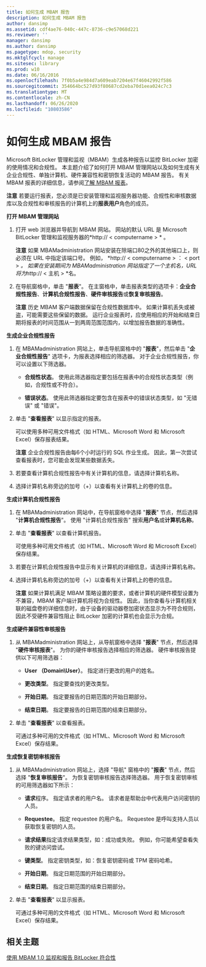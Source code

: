 ```yaml
---
title: 如何生成 MBAM 报告
description: 如何生成 MBAM 报告
author: dansimp
ms.assetid: cdf4ae76-040c-447c-8736-c9e57068d221
ms.reviewer: ''
manager: dansimp
ms.author: dansimp
ms.pagetype: mdop, security
ms.mktglfcycl: manage
ms.sitesec: library
ms.prod: w10
ms.date: 06/16/2016
ms.openlocfilehash: 7f0b5a4e984d7a609eab7204e67f46042992f586
ms.sourcegitcommit: 354664bc527d93f80687cd2eba70d1eea024c7c3
ms.translationtype: MT
ms.contentlocale: zh-CN
ms.lasthandoff: 06/26/2020
ms.locfileid: "10803586"
---
```

# 如何生成 MBAM 报告


Microsoft BitLocker 管理和监视（MBAM）生成各种报告以监控 BitLocker 加密的使用情况和合规性。 本主题介绍了如何打开 MBAM 管理网站以及如何生成有关企业合规性、单独计算机、硬件兼容性和密钥恢复活动的 MBAM 报告。 有关 MBAM 报表的详细信息，请参阅[了解 MBAM 报表](understanding-mbam-reports-mbam-1.md)。

**注意** 若要运行报表，您必须是已安装管理和监视服务器功能、合规性和审核数据库以及合规性和审核报告的计算机上的**报表用户**角色的成员。

 

**打开 MBAM 管理网站**

1.  打开 web 浏览器并导航到 MBAM 网站。 网站的默认 URL 是 Microsoft BitLocker 管理和监视服务器的*http:// &lt; computername &gt; * 。

    **注意** 如果 MBAMadministration 网站安装在除端口80之外的其他端口上，则必须在 URL 中指定该端口号。 例如， *http:// &lt; computername &gt; ： &lt; port &gt; *。 如果在安装期间为 MBAMadministration 网站指定了一个主机名，URL 将为*http:// &lt; 主机 &gt; *名。

     

2.  在导航窗格中，单击 "**报表**"。 在主窗格中，单击报表类型的选项卡：**企业合规性报告**、**计算机合规性报告**、**硬件审核报告**或**恢复审核报告**。

    **注意** 历史 MBAM 客户端数据保留在合规性数据库中。 如果计算机丢失或被盗，可能需要这些保留的数据。 运行企业报表时，应使用相应的开始和结束日期将报表的时间范围从一到两周范围范围内，以增加报告数据的准确性。

     

**生成企业合规性报告**

1.  在 MBAMadministration 网站上，单击导航窗格中的 "**报表**"，然后单击 "**企业合规性报告**" 选项卡，为报表选择相应的筛选器。 对于企业合规性报告，你可以设置以下筛选器。

    -   **合规性状态**。 使用此筛选器指定要包括在报表中的合规性状态类型（例如，合规性或不符合）。

    -   **错误状态**。 使用此筛选器指定要包含在报表中的错误状态类型，如 "无错误" 或 "错误"。

2.  单击 "**查看报表**" 以显示指定的报表。

    可以使用多种可用文件格式（如 HTML、Microsoft Word 和 Microsoft Excel）保存报表结果。

    **注意** 企业合规性报告由每6个小时运行的 SQL 作业生成。 因此，第一次尝试查看报表时，您可能会发现某些数据丢失。

     

3.  若要查看计算机合规性报告中有关计算机的信息，请选择计算机名称。

4.  选择计算机名称旁边的加号（+）以查看有关计算机上的卷的信息。

**生成计算机合规性报告**

1.  在 MBAMadministration 网站中，在导航窗格中选择 "**报表**" 节点，然后选择 "**计算机合规性报告**"。 使用 "计算机合规性报告" 搜索**用户名**或**计算机名称**。

2.  单击 "**查看报表**" 以查看计算机报告。

    可使用多种可用文件格式（如 HTML、Microsoft Word 和 Microsoft Excel）保存结果。

3.  若要在计算机合规性报告中显示有关计算机的详细信息，请选择计算机名称。

4.  选择计算机名称旁边的加号（+）以查看有关计算机上的卷的信息。

    **注意** 如果计算机满足 MBAM 策略设置的要求，或者计算机的硬件模型设置为不兼容，MBAM 客户端计算机将视为合规性。 因此，当你查看与计算机相关联的磁盘卷的详细信息时，由于设备的驱动器卷加密状态显示为不符合规则，因此不受硬件兼容性阻止 BitLocker 加密的计算机也会显示为合规。

     

**生成硬件兼容性审核报告**

1.  从 MBAMadministration 网站上，从导航窗格中选择 "**报表**" 节点，然后选择 "**硬件审核报表**"。 为你的硬件审核报告选择相应的筛选器。 硬件审核报告提供以下可用筛选器：

    -   **User （Domain\\User）**。 指定进行更改的用户的姓名。

    -   **更改类型**。 指定要查找的更改类型。

    -   **开始日期**。 指定要报告的日期范围的开始日期部分。

    -   **结束日期**。 指定要报告的日期范围的结束日期部分。

2.  单击 "**查看报表**" 以查看报表。

    可通过多种可用的文件格式（如 HTML、Microsoft Word 和 Microsoft Excel）保存结果。

**生成恢复密钥审核报告**

1.  从 MBAMadministration 网站上，选择 "导航" 窗格中的 "**报表**" 节点，然后选择 "**恢复审核报告**"。 为恢复密钥审核报告选择筛选器。 用于恢复密钥审核的可用筛选器如下所示：

    -   **请求**程序。 指定请求者的用户名。 请求者是帮助台中代表用户访问密钥的人员。

    -   **Requestee**。 指定 requestee 的用户名。 Requestee 是呼叫支持人员以获取恢复密钥的人员。

    -   **请求结果**指定请求结果类型，如：成功或失败。 例如，你可能希望查看失败的键访问尝试。

    -   **键类型**。 指定密钥类型，如：恢复密钥密码或 TPM 密码哈希。

    -   **开始日期**。 指定日期范围的开始日期部分。

    -   **结束日期**。 指定日期范围的结束日期部分。

2.  单击 "**查看报表**" 以显示报表。

    可通过多种可用的文件格式（如 HTML、Microsoft Word 和 Microsoft Excel）保存结果。

## 相关主题


[使用 MBAM 1.0 监视和报告 BitLocker 符合性](monitoring-and-reporting-bitlocker-compliance-with-mbam-10.md)

 

 





